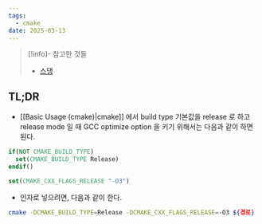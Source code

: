 ```yaml
---
tags:
  - cmake
date: 2025-03-13
---
```

> [!info]- 참고한 것들
> - [스댕](https://stackoverflow.com/a/41361741)

## TL;DR

- [[Basic Usage (cmake)|cmake]] 에서 build type 기본값을 release 로 하고 release mode 일 때 GCC optimize option 을 키기 위해서는 다음과 같이 하면 된다.

```cmake
if(NOT CMAKE_BUILD_TYPE)
  set(CMAKE_BUILD_TYPE Release)
endif()

set(CMAKE_CXX_FLAGS_RELEASE "-O3")
```

- 인자로 넣으려면, 다음과 같이 한다.

```sh
cmake -DCMAKE_BUILD_TYPE=Release -DCMAKE_CXX_FLAGS_RELEASE=-O3 ${경로}
```
